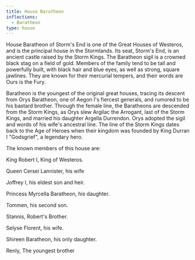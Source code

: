 ```yaml
---
title: House Baratheon
inflections:
  - Baratheon
type: house
---
```


House Baratheon of Storm's End is one of the Great Houses of Westeros, and is the principal house in the Stormlands. Its seat, Storm's End, is an ancient castle raised by the Storm Kings. The Baratheon sigil is a crowned black stag on a field of gold. Members of the family tend to be tall and powerfully built, with black hair and blue eyes, as well as strong, square jawlines. They are known for their mercurial tempers, and their words are Ours is the Fury.

Baratheon is the youngest of the original great houses, tracing its descent from Orys Baratheon, one of Aegon I's fiercest generals, and rumored to be his bastard brother. Through the female line, the Baratheons are descended from the Storm Kings, as Orys slew Argilac the Arrogant, last of the Storm Kings, and married his daughter Argella Durrendon. Orys adopted the sigil and words of his wife's ancestral line. The line of the Storm Kings dates back to the Age of Heroes when their kingdom was founded by King Durran I "Godsgrief", a legendary hero.

The known members of this house are:

King Robert I, King of Westeros.

Queen Cersei Lannister, his wife

Joffrey I, his eldest son and heir.

Princess Myrcella Baratheon, his daughter.

Tommen, his second son.

Stannis, Robert's Brother.

Selyse Florent, his wife.

Shireen Baratheon, his only daughter.

Renly, The youngest brother


